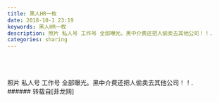 ```yaml
---
title: 黑人HR一枚
date: 2018-10-1 23:19
keywords: 黑人HR一枚
description: 照片 私人号 工作号 全部曝光。黑中介费还把人偷卖去其他公司！！.
categories: sharing
---
```

<td class="t_f" id="postmessage_1925687">

<br/>
<img alt="" border="0" class="zoom" data-cf-modified-0c1b5560b1f6f513d0fe32e5-="" file="http://www.flw.ph/data/appbyme/upload/image/201810/01/TXNLI89FWdK2.jpg" id="aimg_gI0UV" lazyloadthumb="1" onclick="" onmouseover="" src="http://www.flw.ph/data/appbyme/upload/image/201810/01/TXNLI89FWdK2.jpg"/><br/>
<br/>
<img alt="" border="0" class="zoom" data-cf-modified-0c1b5560b1f6f513d0fe32e5-="" file="http://www.flw.ph/data/appbyme/upload/image/201810/01/NiIg8oNc5490.jpg" id="aimg_Naah7" lazyloadthumb="1" onclick="" onmouseover="" src="http://www.flw.ph/data/appbyme/upload/image/201810/01/NiIg8oNc5490.jpg"/><br/>
<br/>
<img alt="" border="0" class="zoom" data-cf-modified-0c1b5560b1f6f513d0fe32e5-="" file="http://www.flw.ph/data/appbyme/upload/image/201810/01/SJnWVKVBfUVR.jpg" id="aimg_jeFo4" lazyloadthumb="1" onclick="" onmouseover="" src="http://www.flw.ph/data/appbyme/upload/image/201810/01/SJnWVKVBfUVR.jpg"/><br/>
照片 私人号 工作号 全部曝光。黑中介费还把人偷卖去其他公司！！.<br/>
</td>
###### 转载自[菲龙网]